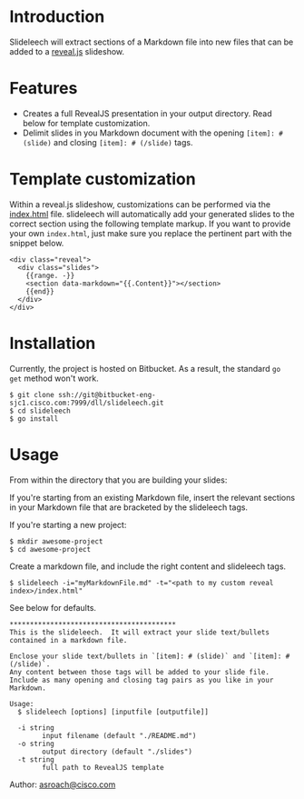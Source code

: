 # Introduction

Slideleech will extract sections of a Markdown file into new files that can be
added to a [reveal.js](https://github.com/hakimel/reveal.js) slideshow.

# Features

* Creates a full RevealJS presentation in your output directory.  Read below for template customization.
* Delimit slides in you Markdown document with the opening `[item]: # (slide)` and closing `[item]: # (/slide)` tags.

# Template customization

Within a reveal.js slideshow, customizations can be performed via the [index.html](https://github.com/hakimel/reveal.js/blob/master/index.html) file.  slideleech will automatically add your generated slides to the correct section using the following template markup.  If you want to provide your own `index.html`, just make sure you replace the pertinent part with the snippet below.

```
<div class="reveal">
  <div class="slides">
    {{range. -}}
    <section data-markdown="{{.Content}}"></section>
    {{end}}
  </div>
</div>
```

# Installation

Currently, the project is hosted on Bitbucket.  As a result, the standard `go get` method won't work.

```
$ git clone ssh://git@bitbucket-eng-sjc1.cisco.com:7999/dll/slideleech.git
$ cd slideleech
$ go install
```

# Usage

From within the directory that you are building your slides:

If you're starting from an existing Markdown file, insert the relevant sections in your Markdown file that are bracketed by the slideleech tags.

If you're starting a new project:

```
$ mkdir awesome-project
$ cd awesome-project
```
Create a markdown file, and include the right content and slideleech tags.

```
$ slideleech -i="myMarkdownFile.md" -t="<path to my custom reveal index>/index.html"

```
See below for defaults.

```
*****************************************
This is the slideleech.  It will extract your slide text/bullets contained in a markdown file.

Enclose your slide text/bullets in `[item]: # (slide)` and `[item]: # (/slide)`.
Any content between those tags will be added to your slide file.
Include as many opening and closing tag pairs as you like in your Markdown.

Usage:
  $ slideleech [options] [inputfile [outputfile]]

  -i string
    	input filename (default "./README.md")
  -o string
    	output directory (default "./slides")
  -t string
    	full path to RevealJS template
```

Author: asroach@cisco.com

